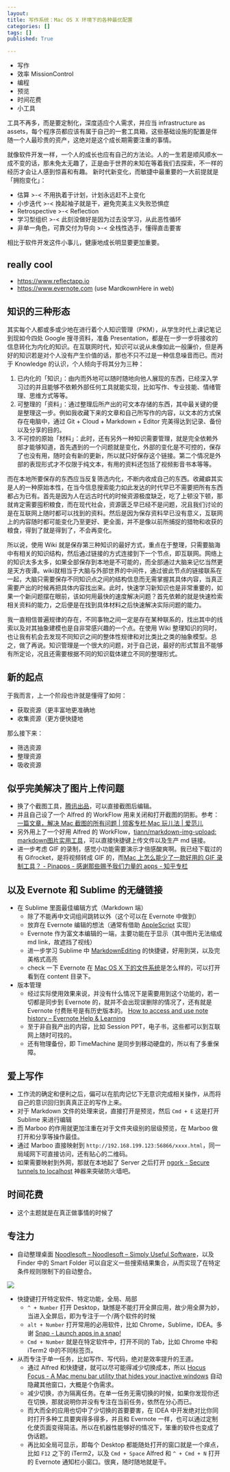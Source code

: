 ```yaml
---
layout: 
title: 写作系统：Mac OS X 环境下的各种最优配置
categories: []
tags: []
published: True

---
```


- 写作
- 效率 MissionControl
- 编程
- 预览
- 时间花费
- 小工具

工具不再多，而是要定制化，深度适应个人需求，并应当 infrastructure as assets，每个程序员都应该有属于自己的一套工具箱，这些基础设施的配置是伴随一个人最珍贵的资产，这绝对是这个成长期需要注重的事情。

就像软件开发一样，一个人的成长也应有自己的方法论。人的一生若是顺风顺水一成不变的话，那未免太无趣了，正是由于世界的未知在等着我们去探索，不一样的经历才会让人感到惊喜和有趣。 新时代新变化，而敏捷中最重要的一大前提就是「拥抱变化」：

- 估算 >-< 不用执着于计划，计划永远赶不上变化
- 小步迭代 >-< 挽起袖子就是干，避免完美主义失败恐惧症
- Retrospective >-< Reflection
- 学习型组织 >-< 此刻没做好是因为过去没学习，从此恶性循环
- 非单一角色，可靠交付为导向 >-< 全栈性选手，懂得直击要害

相比于软件开发这件小事儿，健康地成长明显要更加重要。

## really cool

- https://www.reflectapp.io
- https://www.evernote.com (use MardkownHere in web)

## 知识的三种形态

其实每个人都或多或少地在进行着个人知识管理（PKM），从学生时代上课记笔记到现如今四处 Google 搜寻资料，准备 Presentation，都是在一步一步将接收的信息转化为内化的知识。在互联网时代，知识可以说从未像如此一般廉价，但是再好的知识若是对个人没有产生价值的话，那也不只不过是一种信息噪音而已。而对于 Knowledge 的认识，个人倾向于将其分为三种：

1. 已内化的「知识」：由内而外地可以随时随地向他人展现的东西，已经深入学习过的并且能够不依赖外部任何工具就能实现，比如写作、专业技能、情绪管理、思维方式等等。
2. 可整理的「资料」：通过整理后所产出的可文本存储的东西，其中最关键的便是整理这一步。例如我收藏下来的文章和自己所写作的内容，以文本的方式保存在电脑中，通过 Git + Cloud + Markdown + Editor 完美得达到记录、备份以及分享的目的。
3. 不可控的原始「材料」：此时，还有另外一种知识需要管理，就是完全依赖外部才能够知道，首先遇到的一个问题就是变化，外部的变化是不可控的，保存了也没有用，随时会有新的更新，所以就只好保存这个链接。第二个情况是外部的表现形式才不仅限于纯文本，有用的资料还包括了视频影音书本等等。

而在本地所要保存的东西应当反复筛选内化，不断内收成自己的东西。收藏癖其实是人的一种原始本性，在当今信息搜索能力如此发达的时代早已不需要把所有东西都占为已有。首先是因为人在远古时代的时候资源极度缺乏，吃了上顿没下顿，那就肯定需要囤积粮食，而在现代社会，资源匮乏早已经不是问题，况且我们讨论的是在互联网上随时都可以找到的资料。然后是因为保存资料早已没有意义，互联网上的内容随时都可能变化乃至更好、更全面，并不是像以前所捕捉的猎物和收获的粮食，得到了就是得到了，不会再变化。

所以说，使用 Wiki 就是保存第三种知识的最好方式，重点在于整理，只需要脑海中有相关的知识结构，然后通过链接的方式连接到下一个节点，即互联网。网络上的知识太多太多，如果全部保存到本地是不可能的，而全部通过大脑来记忆当然更是天方夜谭。wiki就相当于大脑与外部世界的中间件，通过彼此节点的链接联系在一起，大脑只需要保存不同知识点之间的结构信息而无需掌握其具体内容，当真正需要产出的时候再把具体内容找出来。此时，快速学习新知识也是非常重要的，如果一个新问题摆在眼前，该如何用最快的速度解决问题？首先依赖的就是快速检索相关资料的能力，之后便是在找到具体材料之后快速解决实际问题的能力。

我一直相信普遍规律的存在，不同事物之间一定是存在某种联系的，找出其中的线索以及对其抽象建模也是自非常感兴趣的一个点。在使用 Wiki 整理知识的同时，也让我有机会去发现不同知识之间的整体性规律和对比类比之类的抽象模型。总之，做了再说。知识管理是一个很大的问题，对于自己说，最好的形式暂且不能够有所定论，况且还需要根据不同的知识载体建立不同的整理形式。

## 新的起点

于我而言，上一个阶段也许就是懂得了如何：

- 获取资源（更丰富地更准确地
- 收集资源（更方便快捷地

那么接下来：

- 筛选资源
- 整理资源
- 吸收资源

## 似乎完美解决了图片上传问题

- 换了个截图工具，[腾讯出品](https://github.com/SublimeText-Markdown/MarkdownEditing)，可以直接截图后编辑。
- 并且自己设了一个 Alfred 的 WorkFlow 用来关闭和打开截图的阴影。参考：[一篇文章，解决 Mac 截图的所有问题 | 领客专栏·Mac 玩儿法 | 爱范儿](http://www.ifanr.com/app/546621)
- 另外用上了一个好用 Alfred 的 WorkFlow，[tiann/markdown-img-upload: markdown图片实用工具](https://github.com/tiann/markdown-img-upload)，可以直接快捷键上传文件以及生产 md 链接。
- 进一步考虑 GIF 的录制，感觉小功能需要演示才倍感酸爽啊。我已经下载过的有 Gifrocket，是将视频转成 GIF 的，而[Mac 上怎么能少了一款好用的 GIF 录制工具？ - Pinapps - 感谢那些赐予我们力量的 apps - 知乎专栏](https://zhuanlan.zhihu.com/p/20732038?refer=pinapps)

## 以及 Evernote 和 Sublime 的无缝链接

- 在 Sublime 里面最佳编辑方式（Markdown 端）
    + 除了不能再中文词组间跳转以外（这个可以在 Evernote 中做到）
    + 放弃在 Evernote 编辑的想法（通常有借助 [AppleScript](https://github.com/sandai/madever) 实现）
    + Evernote 作为富文本编辑的一端，主要功能在于显示（其中图片无法缩成 md link，故遮挡了视线）
    + 进一步学习 Sublime 中 [MarkdownEditing](https://github.com/SublimeText-Markdown/MarkdownEditing) 的快捷键，好用到哭，以及完美格式高亮
    + check 一下 Evernote 在 [Mac OS X 下的文件系统](https://www.zhihu.com/question/20651262)是怎么样的，可以打开看到在 content 目录下。
- 版本管理
    + 经过实际使用效果来说，并没有什么情况下是需要用到这个功能的，若一切都是同步到 Evernote 的，就并不会出现误删除的情况了，还有就是 Evernote 付费账号是有历史版本的。 [How to access and use note history – Evernote Help & Learning](https://help.evernote.com/hc/en-us/articles/208313858-How-to-access-and-use-note-history)
    + 至于非自我产出的内容，比如 Session PPT，电子书，这些都可以到互联网上随时可找的。
    + 还有物理备份，即 TimeMachine 是同步到移动硬盘的，所以有了多重保障。

## 爱上写作

- 工作流的确定和便利之后，偏可以在肌肉记忆下无意识完成相关操作，从而将自己的意识回归到真真正正的写作上来。
- 对于 Markdown 文件的处理来说，直接打开是预览，然后 `Cmd + E` 这是打开 Sublime 来进行编辑
- 而 Marboo 的作用就更加注重在对于文件夹级别的层级预览，在 Marboo 做打开和分享等操作最佳。
- 通过 Marboo 直接映射到 `http://192.168.199.123:56866/xxxx.html`，同一局域网下可直接访问，还有贴心的二维码。
- 如果需要映射到外网，那就在本地起了 Server 之后打开 [ngork - Secure tunnels to localhost](https://ngrok.com/) 神器来突破防火墙吧。

## 时间花费

- 这个主题就是在真正做事情的时候了

## 专注力

- 自动整理桌面 [Noodlesoft – Noodlesoft – Simply Useful Software](https://www.noodlesoft.com/)，以及 Finder 中的 Smart Folder 可以自定义一些搜索结果集合，从而实现了在特定条件规则限制下的自动整合。

![](http://7xjbdq.com1.z0.glb.clouddn.com/images/2016/1463930568879.png)

- 快捷键打开特定软件、特定功能，全局、局部
    + `^ + Number` 打开 Desktop，缺憾是不能打开全屏应用，故少用全屏为妙，当进入全屏后，即为专注于一个/两个软件的时候
    + `alt + Number` 打开常用的必用软件，比如 Chrome，Sublime，IDEA。多谢 [Snap - Launch apps in a snap!](http://indragie.com/snap/)
    + `Cmd + Number` 就是在特定软件中，打开不同的 Tab，比如 Chrome 中和 iTerm2 中的不同标签页。
- 从而专注于单一任务，比如写作、写代码，绝对是效率提升的王道。
    + 通过 Alfred 和快捷键，就可以尽可能得减少切换成本，所以 [Hocus Focus - A Mac menu bar utility that hides your inactive windows](http://hocusfoc.us/) 自动隐藏其他窗口，大概是个伪需求。
    + 减少切换，亦为隔离任务。在单一任务无需切换的时候，如果你发现你还在切换，那就说明你并没有专注在当前任务，依然在分心而已。
    + 而大而全的应用也切中了少切换的首要要害，在 IDEA 中开发绝对比你同时打开多种工具要爽得多得多，并且和 Evernote 一样，也可以通过定制化使页面变得简洁。所以在机器性能够好的情况下，笨重的软件也变成了伪话题。
    + 再比如全局可显示，即每个 Desktop 都能随处打开的窗口就是一个痒点，比如 `F12` 之下的 iTerm2，以及 `Cmd + Space` Alfred 和 `^ + Cmd + N` 打开的 Evernote 通知栏小窗口。很爽，随时随地就是干。